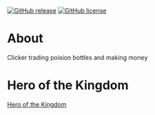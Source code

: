 [![GitHub release](https://img.shields.io/github/release/b1oki/hero_of_the_kingdom_money_clicker?maxAge=2592000&style=for-the-badge)](https://github.com/b1oki/hero_of_the_kingdom_money_clicker)
[![GitHub license](https://img.shields.io/github/license/b1oki/hero_of_the_kingdom_money_clicker?style=for-the-badge)](https://github.com/b1oki/hero_of_the_kingdom_money_clicker)

# About
Clicker trading poision bottles and making money

# Hero of the Kingdom
[Hero of the Kingdom](https://store.steampowered.com/app/259550/Hero_of_the_Kingdom/)
